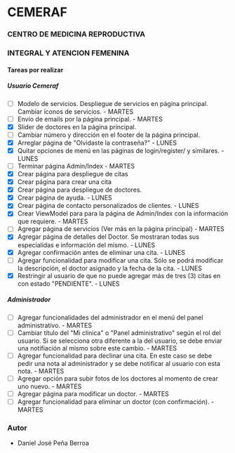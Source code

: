 ﻿# CEMERAF
### CENTRO DE MEDICINA REPRODUCTIVA 
### INTEGRAL Y ATENCION FEMENINA

#### Tareas por realizar

##### Usuario Cemeraf
- [ ] Modelo de servicios. Despliegue de servicios en página principal. Cambiar íconos de servicios. - MARTES
- [ ] Envío de emails por la página principal. - MARTES
- [x] Slider de doctores en la página principal.
- [ ] Cambiar número y dirección en el footer de la página principal.
- [x] Arreglar página de "Olvidaste la contraseña?" - LUNES
- [x] Quitar opciones de menú en las páginas de login/register/ y similares. - LUNES
- [ ] Terminar página Admin/Index - MARTES
- [x] Crear página para despliegue de citas
- [x] Crear página para crear una cita
- [x] Crear página para despliegue de doctores.
- [x] Crear página de ayuda. - LUNES
- [x] Crear página de contacto personalizados de clientes. - LUNES
- [x] Crear ViewModel para para la página de Admin/Index con la información que requiere. - MARTES
- [ ] Agregar página de servicios (Ver más en la página principal) - MARTES
- [x] Agregar página de detalles del Doctor. Se mostraran todas sus especialidas e información del mismo. - LUNES
- [x] Agregar confirmación antes de eliminar una cita. - LUNES
- [ ] Agregar funcionalidad para modificar una cita. Sólo se podrá modificar la descripción, el doctor asignado y la fecha de la cita. - LUNES
- [x] Restringir al usuario de que no puede agregar más de tres (3) citas en con estado "PENDIENTE". - LUNES

##### Administrador
- [ ] Agregar funcionalidades del administrador en el menú del panel administrativo. - MARTES
- [ ] Cambiar título del "Mi clinica" o "Panel administrativo" según el rol del usuario. Si se selecciona otra diferente a la del usuario, se debe enviar una notifiación al mismo sobre este cambio. - MARTES
- [ ] Agregar funcionalidad para declinar una cita. En este caso se debe pedir una nota al administrador y se debe notificar al usuario con esta nota. - MARTES
- [ ] Agregar opción para subir fotos de los doctores al momento de crear uno nuevo. - MARTES
- [ ] Agregar página para modificar un doctor. - MARTES
- [ ] Agregar funcionalidad para eliminar un doctor (con confirmación). - MARTES

### Autor
* Daniel José Peña Berroa

